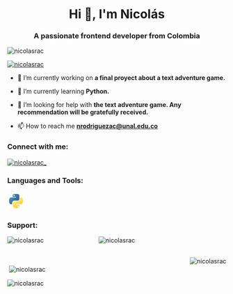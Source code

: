 <h1 align="center">Hi 👋, I'm Nicolás</h1>
<h3 align="center">A passionate frontend developer from Colombia</h3>

<p align="left"> <img src="https://komarev.com/ghpvc/?username=nicolasrac&label=Profile%20views&color=0e75b6&style=flat" alt="nicolasrac" /> </p>

<p align="left"> <a href="https://github.com/ryo-ma/github-profile-trophy"><img src="https://github-profile-trophy.vercel.app/?username=nicolasrac" alt="nicolasrac" /></a> </p>

- 🔭 I’m currently working on **a final proyect about a text adventure game.**

- 🌱 I’m currently learning **Python.**

- 🤝 I’m looking for help with **the text adventure game. Any recommendation will be gratefully received.**

- 📫 How to reach me **nrodriguezac@unal.edu.co**

<h3 align="left">Connect with me:</h3>
<p align="left">
<a href="https://instagram.com/nicolasrac_" target="blank"><img align="center" src="https://raw.githubusercontent.com/rahuldkjain/github-profile-readme-generator/master/src/images/icons/Social/instagram.svg" alt="nicolasrac_" height="30" width="40" /></a>
</p>

<h3 align="left">Languages and Tools:</h3>
<p align="left"> <a href="https://www.python.org" target="_blank" rel="noreferrer"> <img src="https://raw.githubusercontent.com/devicons/devicon/master/icons/python/python-original.svg" alt="python" width="40" height="40"/> </a> </p>

<h3 align="left">Support:</h3>
<p><a href="https://www.buymeacoffee.com/nicolasrac"> <img align="left" src="https://cdn.buymeacoffee.com/buttons/v2/default-yellow.png" height="50" width="210" alt="nicolasrac" /></a><a href="https://ko-fi.com/nicolasrac"> <img align="left" src="https://cdn.ko-fi.com/cdn/kofi3.png?v=3" height="50" width="210" alt="nicolasrac" /></a></p><br><br>

<p><img align="left" src="https://github-readme-stats.vercel.app/api/top-langs?username=nicolasrac&show_icons=true&locale=en&layout=compact" alt="nicolasrac" /></p>

<p>&nbsp;<img align="center" src="https://github-readme-stats.vercel.app/api?username=nicolasrac&show_icons=true&locale=en" alt="nicolasrac" /></p>

<p><img align="center" src="https://github-readme-streak-stats.herokuapp.com/?user=nicolasrac&" alt="nicolasrac" /></p>

